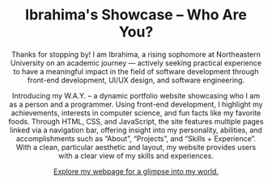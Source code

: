 <h1 align="center">Ibrahima's Showcase – Who Are You?</h1>

<p align="center">Thanks for stopping by! I am Ibrahima, a rising sophomore at Northeastern 
University on an academic journey — actively seeking practical experience to have 
a meaningful impact in the field of software development through front-end 
development, UI/UX design, and software engineering.</p>

<p align="center">
  Introducing my W.A.Y. – a dynamic portfolio website showcasing who I am 
  as a person and a programmer. Using front-end development, I highlight my 
  achievements, interests in computer science, and fun facts like my favorite foods.
  Through HTML, CSS, and JavaScript, the site features multiple pages linked via 
  a navigation bar, offering insight into my personality, abilities, and accomplishments such as “About”,
  “Projects”, and “Skills + Experience”. With a clean, particular aesthetic and layout, my website provides
  users with a clear view of my skills and experiences. 
</p>

<p align="center"><a href="[github.com/IBRAH](https://ibrahimast.github.io/IbrahimaST/)" target="_blank">Explore my webpage for a glimpse into my world.</a></p>
